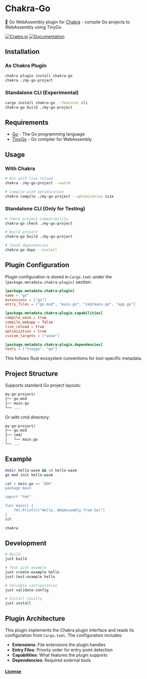 # Chakra-Go

🐹 Go WebAssembly plugin for [Chakra](https://github.com/anistark/chakra) - compile Go projects to WebAssembly using TinyGo.

[![Crates.io](https://img.shields.io/crates/v/chakra-go.svg)](https://crates.io/crates/chakra-go)
[![Documentation](https://docs.rs/chakra-go/badge.svg)](https://docs.rs/chakra-go)

## Installation

### As Chakra Plugin
```sh
chakra plugin install chakra-go
chakra ./my-go-project
```

### Standalone CLI (Experimental)
```sh
cargo install chakra-go --features cli
chakra-go build ./my-go-project
```

## Requirements

- [Go](https://golang.org/) - The Go programming language
- [TinyGo](https://tinygo.org/) - Go compiler for WebAssembly

## Usage

### With Chakra
```sh
# Run with live reload
chakra ./my-go-project --watch

# Compile with optimization
chakra compile ./my-go-project --optimization size
```

### Standalone CLI (Only for Testing)
```sh
# Check project compatibility
chakra-go check ./my-go-project

# Build project
chakra-go build ./my-go-project

# Check dependencies
chakra-go deps --install
```

## Plugin Configuration

Plugin configuration is stored in `Cargo.toml` under the `[package.metadata.chakra-plugin]` section:

```toml
[package.metadata.chakra-plugin]
name = "go"
extensions = ["go"]
entry_files = ["go.mod", "main.go", "cmd/main.go", "app.go"]

[package.metadata.chakra-plugin.capabilities]
compile_wasm = true
compile_webapp = false
live_reload = true
optimization = true
custom_targets = ["wasm"]

[package.metadata.chakra-plugin.dependencies]
tools = ["tinygo", "go"]
```

This follows Rust ecosystem conventions for tool-specific metadata.

## Project Structure

Supports standard Go project layouts:

```sh
my-go-project/
├── go.mod
├── main.go
└── ...
```

Or with cmd directory:

```sh
my-go-project/
├── go.mod
├── cmd/
│   └── main.go
└── ...
```

## Example

```sh
mkdir hello-wasm && cd hello-wasm
go mod init hello-wasm

cat > main.go << 'EOF'
package main

import "fmt"

func main() {
    fmt.Println("Hello, WebAssembly from Go!")
}
EOF

chakra
```

## Development

```sh
# Build
just build

# Test with example
just create-example hello
just test-example hello

# Validate configuration
just validate-config

# Install locally
just install
```

## Plugin Architecture

This plugin implements the Chakra plugin interface and reads its configuration from `Cargo.toml`. The configuration includes:

- **Extensions**: File extensions the plugin handles
- **Entry Files**: Priority order for entry point detection
- **Capabilities**: What features the plugin supports
- **Dependencies**: Required external tools

#### [License](./LICENSE)
